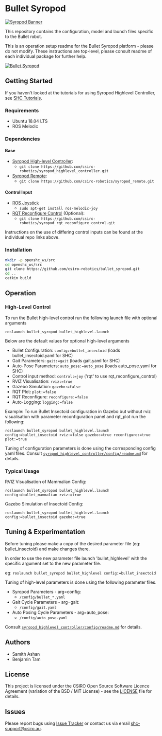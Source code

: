 # Bullet Syropod

[![Syropod Banner](https://i.imgur.com/QyMTwG3.jpg "CSIRO Robotics")](https://research.csiro.au/robotics/)

This repository contains the configuration, model and launch files specific to the Bullet robot.

This is an operation setup readme for the Bullet Syropod platform - please do not modify.
These instructions are top-level, please consult readme of each individual package for further help.

[![Bullet Syropod](https://i.imgur.com/cHAZ10Y.gif "Bullet Syropod")](https://research.csiro.au/robotics/our-work/research-areas/legged-robots/)

## Getting Started

If you haven't looked at the tutorials for using Syropod Highlevel Controller, see [SHC Tutorials](https://github.com/csiro-robotics/shc_tutorials).

### Requirements

* Ubuntu 18.04 LTS
* ROS Melodic

### Dependencies

#### Base

* [Syropod High-level Controller](https://github.com/csiro-robotics/syropod_highlevel_controller):
  * `git clone https://github.com/csiro-robotics/syropod_highlevel_controller.git`
* [Syropod Remote](https://github.com/csiro-robotics/syropod_remote):
  * `git clone https://github.com/csiro-robotics/syropod_remote.git`

#### Control Input

* [ROS Joystick](http://wiki.ros.org/joy)
  * `sudo apt-get install ros-melodic-joy`
* [RQT Reconfigure Control](https://github.com/csiro-robotics/syropod_rqt_reconfigure_control) (Optional):
  * `git clone https://github.com/csiro-robotics/syropod_rqt_reconfigure_control.git`

Instructions on the use of differing control inputs can be found at the individual repo links above.

### Installation

```bash
mkdir -p openshc_ws/src
cd openshc_ws/src
git clone https://github.com/csiro-robotics/bullet_syropod.git
cd ..
catkin build
```

## Operation

### High-Level Control

To run the Bullet high-level control run the following launch file with optional arguments

`roslaunch bullet_syropod bullet_highlevel.launch`

Below are the default values for optional high-level arguments

* Bullet Configuration: `config:=bullet_insectoid` (loads bullet_insectoid.yaml for SHC)
* Gait Parameters: `gait:=gait` (loads gait.yaml for SHC)
* Auto-Pose Parameters: `auto_pose:=auto_pose` (loads auto_pose.yaml for SHC)
* Control input method: `control:=joy` ('rqt' to use rqt_reconfigure_control)
* RVIZ Visualisation: `rviz:=true`
* Gazebo Simulation: `gazebo:=false`
* RQT Plot: `plot:=false`
* RQT Reconfigure: `reconfigure:=false`
* Auto-Logging: `logging:=false`

Example: To run Bullet Insectoid configuration in Gazebo but without rviz visualisation with parameter reconfiguration panel and rqt_plot run the following:

`roslaunch bullet_syropod bullet_highlevel.launch config:=bullet_insectoid rviz:=false gazebo:=true reconfigure:=true plot:=true`

Tuning of configuration parameters is done using the corresponding config yaml files.
Consult [`syropod_highlevel_controller/config/readme.md`](https://github.com/csiro-robotics/syropod_highlevel_controller/tree/master/config) for details.

### Typical Usage

RVIZ Visualisation of Mammalian Config:

`roslaunch bullet_syropod bullet_highlevel.launch config:=bullet_mammalian rviz:=true`

Gazebo Simulation of Insectoid Config:

`roslaunch bullet_syropod bullet_highlevel.launch config:=bullet_insectoid gazebo:=true`

## Tuning & Experimentation

Before tuning please make a copy of the desired parameter file (eg: bullet_insectoid) and make changes there.

In order to use the new parameter file launch 'bullet_highlevel' with the specific argument set to the new parameter file.

eg: `roslaunch bullet_syropod bullet_highlevel config:=bullet_insectoid`

Tuning of high-level parameters is done using the following parameter files.

* Syropod Parameters - arg=config:
  * `/config/bullet_*.yaml`
* Gait Cycle Parameters - arg=gait:
  * `/config/gait.yaml`
* Auto Posing Cycle Parameters - arg=auto_pose:
  * `/config/auto_pose.yaml`

Consult [`syropod_highlevel_controller/config/readme.md`](https://github.com/csiro-robotics/syropod_highlevel_controller/tree/master/config) for details.

## Authors

* Samith Ashan
* Benjamin Tam

## License

This project is licensed under the CSIRO Open Source Software Licence Agreement (variation of the BSD / MIT License) - see the [LICENSE](LICENSE) file for details.

## Issues

Please report bugs using [Issue Tracker](https://github.com/csiro-robotics/bullet_syropod/issues) or contact us via email [shc-support@csiro.au](mailto:shc-support@csiro.au).

